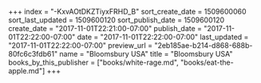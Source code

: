 +++
index = "-KxvAOtDKZTiyxFRHD_B"
sort_create_date = 1509600060
sort_last_updated = 1509600120
sort_publish_date = 1509600120
create_date = "2017-11-01T22:21:00-07:00"
publish_date = "2017-11-01T22:22:00-07:00"
date = "2017-11-01T22:22:00-07:00"
last_updated = "2017-11-01T22:22:00-07:00"
preview_url = "2eb185ae-b214-d868-688b-80fc6c3fdb61"
name = "Bloomsbury USA"
title = "Bloomsbury USA"
books_by_this_publisher = ["books/white-rage.md", "books/eat-the-apple.md"]
+++
